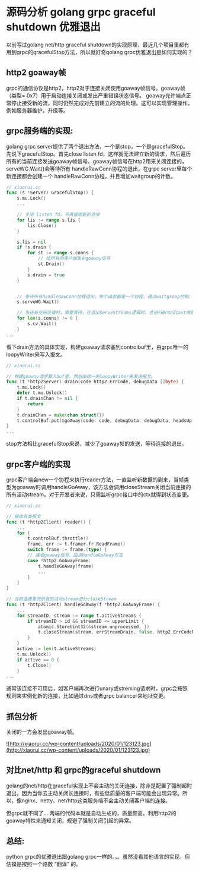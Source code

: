 # 源码分析 golang grpc graceful shutdown 优雅退出

以前写过golang net/http graceful shutdown的实现原理，最近几个项目里都有用到grpc的gracefulStop方法，所以就好奇golang grpc优雅退出是如何实现的？

## http2 goaway帧

grpc的通信协议是http2，http2对于连接关闭使用goaway帧信号。goaway帧（类型= 0x7）用于启动连接关闭或发出严重错误状态信号。 goaway允许端点正常停止接受新的流，同时仍然完成对先前建立的流的处理。这可以实现管理操作，例如服务器维护，升级等。

## grpc服务端的实现:

golang grpc server提供了两个退出方法，一个是stop，一个是gracefulStop。先说下gracefulStop。首先close listen fd，这样就无法建立新的请求，然后遍历所有的当前连接发送goaway帧信号。goaway帧信号在http2用来关闭连接的。serveWG.Wait()会等待所有 handleRawConn协程的退出，在grpc server里每个新连接都会创建一个 handleRawConn协程，并且增加waitgroup的计数。

```go
// xiaorui.cc
func (s *Server) GracefulStop() {
    s.mu.Lock()
    ...

    // 关闭 listen fd，不再接收新的连接
    for lis := range s.lis {
        lis.Close()
    }

    s.lis = nil
    if !s.drain {
        for st := range s.conns {
            // 给所有的客户端发布goaway信号
            st.Drain()  
        }
        s.drain = true
    }


    // 等待所有handleRawConn协程退出，每个请求都是一个协程，通过waitgroup控制.
    s.serveWG.Wait()

    // 当还有空闲连接时，需要等待。在退出serveStreams逻辑时，会进行Broadcast唤醒。只要有一个客户端退出就会触发removeConn继而进行唤醒。
    for len(s.conns) != 0 {
        s.cv.Wait()
    }
...
```

看下drain方法的具体实现，构建goaway请求塞到controlbuf里，由grpc唯一的loopyWriter来写入报文。

```go
// xiaorui.cc

// 构建goaway请求塞入buf里，然后由统一的loopyWriter来发送报文。
func (t *http2Server) drain(code http2.ErrCode, debugData []byte) {
    t.mu.Lock()
    defer t.mu.Unlock()
    if t.drainChan != nil {
        return
    }
    t.drainChan = make(chan struct{})
    t.controlBuf.put(&goAway{code: code, debugData: debugData, headsUp: true})
}
...
```

stop方法相比gracefulStop来说，减少了goaway帧的发送，等待连接的退出。

## grpc客户端的实现

grpc客户端会new一个协程来执行reader方法，一直监听新数据的到来，当帧类型为goaway时调用handleGoAway，该方法会调用closeStream关闭当前连接的所有活动stream。对于开发者来说，只需监听grpc接口中的ctx就得到状态变更。

```go
// xiaorui.cc

// 接收各类报文
func (t *http2Client) reader() {
    ...
    for {
        t.controlBuf.throttle()
        frame, err := t.framer.fr.ReadFrame()
        switch frame := frame.(type) {
        // 接收goaway信号，回调handleGoAway方法
        case *http2.GoAwayFrame:
            t.handleGoAway(frame)
            ...
        }
    }
}

// 当前连接里的所有的活动stream进行closeStream
func (t *http2Client) handleGoAway(f *http2.GoAwayFrame) {
    ...
    for streamID, stream := range t.activeStreams {
        if streamID > id && streamID <= upperLimit {
            atomic.StoreUint32(&stream.unprocessed, 1)
            t.closeStream(stream, errStreamDrain, false, http2.ErrCodeNo, statusGoAway, nil, false)
        }
    }
    active := len(t.activeStreams)
    t.mu.Unlock()
    if active == 0 {
        t.Close()
    }
...
```

通常该连接不可用后，如客户端再次进行unary或streming请求时，grpc会按照规则来实例化新的连接，比如通过dns或者grpc balancer来地址变更。

## 抓包分析

关闭的一方会发出goaway帧。

![http://xiaorui.cc/wp-content/uploads/2020/01/123123.jpg](http://xiaorui.cc/wp-content/uploads/2020/01/123123.jpg)

## 对比net/http 和 grpc的graceful shutdown

golang的net/http在graceful实现上不会主动的关闭连接，除非是配置了强制超时退出。因为当你去主动关闭长连接时，有些低质量的客户端可能会出现异常。所以，像nginx、netty、net/http这类服务端不会主动关闭客户端的连接。

但grpc就不同了… 两端的代码本就是自动生成的，质量颇高。利用http2的goaway特性来通知关闭，规避了强制关闭引起的异常。

## 总结:

python grpc的优雅退出跟golang grpc一样的。。。虽然没看其他语言的实现，但估摸是按照一个路数 “翻译” 的。